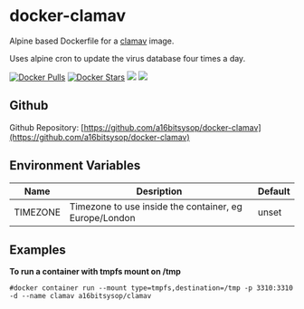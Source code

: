# docker-clamav
Alpine based Dockerfile for a [clamav](https://www.clamav.net) image.

Uses alpine cron to update the virus database four times a day.

[![Docker Pulls](https://img.shields.io/docker/pulls/a16bitsysop/clamav.svg?style=flat-square)](https://hub.docker.com/r/a16bitsysop/clamav/)
[![Docker Stars](https://img.shields.io/docker/stars/a16bitsysop/clamav.svg?style=flat-square)](https://hub.docker.com/r/a16bitsysop/clamav/)
[![](https://images.microbadger.com/badges/version/a16bitsysop/clamav.svg)](https://microbadger.com/images/a16bitsysop/clamav "Get your own version badge on microbadger.com")
[![](https://images.microbadger.com/badges/commit/a16bitsysop/clamav.svg)](https://microbadger.com/images/a16bitsysop/clamav "Get your own commit badge on microbadger.com")

## Github
Github Repository: [https://github.com/a16bitsysop/docker-clamav](https://github.com/a16bitsysop/docker-clamav)

## Environment Variables
| Name     | Desription                                             | Default |
|----------|--------------------------------------------------------|---------|
| TIMEZONE | Timezone to use inside the container, eg Europe/London | unset   |

## Examples
**To run a container with tmpfs mount on /tmp**
```
#docker container run --mount type=tmpfs,destination=/tmp -p 3310:3310 -d --name clamav a16bitsysop/clamav
```

